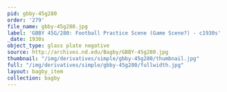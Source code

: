 ```yaml
---
pid: gbby-45g280
order: '279'
file_name: gbby-45g280.jpg
label: 'GBBY 45G/280: Football Practice Scene (Game Scene?) - c1930s'
_date: 1930s
object_type: glass plate negative
source: http://archives.nd.edu/Bagby/GBBY-45g280.jpg
thumbnail: "/img/derivatives/simple/gbby-45g280/thumbnail.jpg"
full: "/img/derivatives/simple/gbby-45g280/fullwidth.jpg"
layout: bagby_item
collection: bagby
---
```

